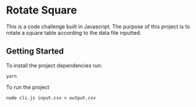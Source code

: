 # Rotate Square

This is a code challenge built in Javascript. The purpose of this project is to rotate a square table according to the data file inputted. 

## Getting Started

To install the project dependencies run:

`yarn`

To run the project

`node cli.js input.csv > output.csv`

